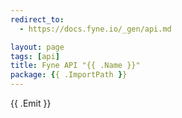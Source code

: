 ```yaml
---
redirect_to:
  - https://docs.fyne.io/_gen/api.md

layout: page
tags: [api]
title: Fyne API "{{ .Name }}"
package: {{ .ImportPath }}
---
```

{{ .Emit }}
